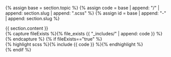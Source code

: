 {% assign base = section.topic %}
{% assign code = base | append: "/" | append: section.slug | append: ".scss" %}
{% assign id = base | append: "-" | append: section.slug %}

<div class="section" id="{{ id }}">
<div class="col">
  {{ section.content }}
</div>
{% capture fileExists %}{% file_exists {{ "_includes/" | append: code }} %}{% endcapture %}
{% if fileExists=="true" %}
  <div class="col">
  {% highlight scss %}{% include {{ code }} %}{% endhighlight %}
  </div>
{% endif %}
</div>
